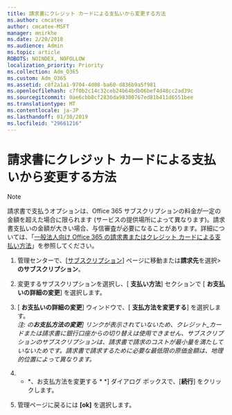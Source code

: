 ```yaml
---
title: 請求書にクレジット カードによる支払いから変更する方法
ms.author: cmcatee
author: cmcatee-MSFT
manager: mnirkhe
ms.date: 2/20/2018
ms.audience: Admin
ms.topic: article
ROBOTS: NOINDEX, NOFOLLOW
localization_priority: Priority
ms.collection: Adm_O365
ms.custom: Adm_O365
ms.assetid: c8f2a1a1-9704-4d08-ba60-d836b9a5f981
ms.openlocfilehash: c7f0b2c14c32ceb24b64bdb06bef4d48cc2ad39c
ms.sourcegitcommit: 0ae6cbb8cf2836da98300767ed81b411d6551bee
ms.translationtype: MT
ms.contentlocale: ja-JP
ms.lasthandoff: 01/30/2019
ms.locfileid: "29661216"
---
```

# <a name="how-do-i-change-from-credit-card-payments-to-invoice"></a>請求書にクレジット カードによる支払いから変更する方法

> [!NOTE]
> 請求書で支払うオプションは、Office 365 サブスクリプションの料金が一定の金額を超えた場合に限られます (サービスの提供場所によって異なります)。請求書支払いの金額が大きい場合、与信審査が必要になることがあります。詳細については、「[一般法人向け Office 365 の請求書またはクレジット カードによる支払い方法](https://support.office.com/article/734f4aab-df2d-4e9b-8cb1-691910bde216)」を参照してください。 
  
1. 管理センターで、[[サブスクリプション](https://go.microsoft.com/fwlink/p/?linkid=842054)] ページに移動または**請求先**を選択\>**のサブスクリプション**。
    
2. 変更するサブスクリプションを選択し、[ **支払い方法**] セクションで [ **お支払いの詳細の変更**] を選択します。
    
3. [ **お支払いの詳細の変更**] ウィンドウで、[ **支払方法を変更する**] を選択します。
<br>*注: の**お支払方法の変更**] リンクが表示されていないため、クレジット_カードまたは請求書に銀行口座からの切り替えは使用できません、サブスクリプションのサブスクリプションは、請求書で請求のコストが最小量を満たしていないためです。請求書で請求するために必要な最低限の原価金額は、地理的位置によって異なります。*
  
4. * *、お支払方法を変更する * *] ダイアログ ボックスで、[**続行**] をクリックします。
    
5. 管理ページに戻るには **[ok]** を選択します。 
   